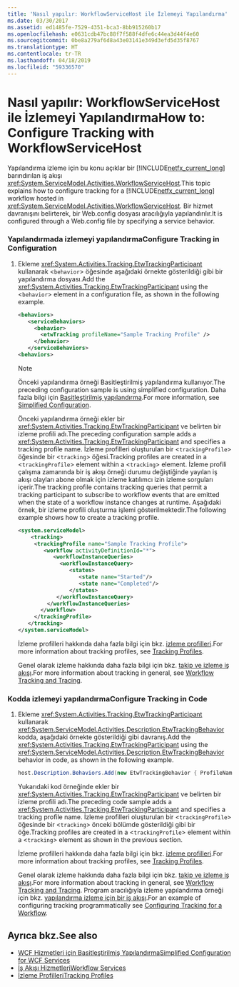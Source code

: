 ```yaml
---
title: 'Nasıl yapılır: WorkflowServiceHost ile İzlemeyi Yapılandırma'
ms.date: 03/30/2017
ms.assetid: ed1485fe-7529-4351-bca3-8bb915260b17
ms.openlocfilehash: e0631cdb47bc88f7f588f4dfe6c44ea3d44f4e60
ms.sourcegitcommit: 0be8a279af6d8a43e03141e349d3efd5d35f8767
ms.translationtype: HT
ms.contentlocale: tr-TR
ms.lasthandoff: 04/18/2019
ms.locfileid: "59336570"
---
```

# <a name="how-to-configure-tracking-with-workflowservicehost"></a><span data-ttu-id="b110e-102">Nasıl yapılır: WorkflowServiceHost ile İzlemeyi Yapılandırma</span><span class="sxs-lookup"><span data-stu-id="b110e-102">How to: Configure Tracking with WorkflowServiceHost</span></span>
<span data-ttu-id="b110e-103">Yapılandırma izleme için bu konu açıklar bir [!INCLUDE[netfx_current_long](../../../../includes/netfx-current-long-md.md)] barındırılan iş akışı <xref:System.ServiceModel.Activities.WorkflowServiceHost>.</span><span class="sxs-lookup"><span data-stu-id="b110e-103">This topic explains how to configure tracking for a [!INCLUDE[netfx_current_long](../../../../includes/netfx-current-long-md.md)] workflow hosted in <xref:System.ServiceModel.Activities.WorkflowServiceHost>.</span></span> <span data-ttu-id="b110e-104">Bir hizmet davranışını belirterek, bir Web.config dosyası aracılığıyla yapılandırılır.</span><span class="sxs-lookup"><span data-stu-id="b110e-104">It is configured through a Web.config file by specifying a service behavior.</span></span>  
  
### <a name="configure-tracking-in-configuration"></a><span data-ttu-id="b110e-105">Yapılandırmada izlemeyi yapılandırma</span><span class="sxs-lookup"><span data-stu-id="b110e-105">Configure Tracking in Configuration</span></span>  
  
1. <span data-ttu-id="b110e-106">Ekleme <xref:System.Activities.Tracking.EtwTrackingParticipant> kullanarak <`behavior`> öğesinde aşağıdaki örnekte gösterildiği gibi bir yapılandırma dosyası.</span><span class="sxs-lookup"><span data-stu-id="b110e-106">Add the <xref:System.Activities.Tracking.EtwTrackingParticipant> using the <`behavior`> element in a configuration file, as shown in the following example.</span></span>  
  
    ```xml  
    <behaviors>  
       <serviceBehaviors>  
         <behavior>  
           <etwTracking profileName="Sample Tracking Profile" />  
         </behavior>              
       </serviceBehaviors>  
    <behaviors>  
    ```  
  
    > [!NOTE]
    >  <span data-ttu-id="b110e-107">Önceki yapılandırma örneği Basitleştirilmiş yapılandırma kullanıyor.</span><span class="sxs-lookup"><span data-stu-id="b110e-107">The preceding configuration sample is using simplified configuration.</span></span> <span data-ttu-id="b110e-108">Daha fazla bilgi için [Basitleştirilmiş yapılandırma](../../../../docs/framework/wcf/simplified-configuration.md).</span><span class="sxs-lookup"><span data-stu-id="b110e-108">For more information, see [Simplified Configuration](../../../../docs/framework/wcf/simplified-configuration.md).</span></span>  
  
     <span data-ttu-id="b110e-109">Önceki yapılandırma örneği ekler bir <xref:System.Activities.Tracking.EtwTrackingParticipant> ve belirten bir izleme profili adı.</span><span class="sxs-lookup"><span data-stu-id="b110e-109">The preceding configuration sample adds a <xref:System.Activities.Tracking.EtwTrackingParticipant> and specifies a tracking profile name.</span></span> <span data-ttu-id="b110e-110">İzleme profilleri oluşturulan bir <`trackingProfile`> öğesinde bir <`tracking`> öğesi.</span><span class="sxs-lookup"><span data-stu-id="b110e-110">Tracking profiles are created in a <`trackingProfile`> element within a <`tracking`> element.</span></span> <span data-ttu-id="b110e-111">İzleme profili çalışma zamanında bir iş akışı örneği durumu değiştiğinde yayılan iş akışı olayları abone olmak için izleme katılımcı izin izleme sorguları içerir.</span><span class="sxs-lookup"><span data-stu-id="b110e-111">The tracking profile contains tracking queries that permit a tracking participant to subscribe to workflow events that are emitted when the state of a workflow instance changes at runtime.</span></span> <span data-ttu-id="b110e-112">Aşağıdaki örnek, bir izleme profili oluşturma işlemi gösterilmektedir.</span><span class="sxs-lookup"><span data-stu-id="b110e-112">The following example shows how to create a tracking profile.</span></span>  
  
    ```xml  
    <system.serviceModel>  
        <tracking>   
         <trackingProfile name="Sample Tracking Profile">  
            <workflow activityDefinitionId="*">  
               <workflowInstanceQueries>  
                 <workflowInstanceQuery>  
                    <states>  
                       <state name="Started"/>  
                       <state name="Completed"/>  
                    </states>  
                </workflowInstanceQuery>  
             </workflowInstanceQueries>  
           </workflow>  
         </trackingProfile>   
       </tracking>  
    </system.serviceModel>  
    ```  
  
     <span data-ttu-id="b110e-113">İzleme profilleri hakkında daha fazla bilgi için bkz. [izleme profilleri](../../../../docs/framework/windows-workflow-foundation/tracking-profiles.md).</span><span class="sxs-lookup"><span data-stu-id="b110e-113">For more information about tracking profiles, see [Tracking Profiles](../../../../docs/framework/windows-workflow-foundation/tracking-profiles.md).</span></span>  
  
     <span data-ttu-id="b110e-114">Genel olarak izleme hakkında daha fazla bilgi için bkz. [takip ve izleme iş akışı](../../../../docs/framework/windows-workflow-foundation/workflow-tracking-and-tracing.md).</span><span class="sxs-lookup"><span data-stu-id="b110e-114">For more information about tracking in general, see [Workflow Tracking and Tracing](../../../../docs/framework/windows-workflow-foundation/workflow-tracking-and-tracing.md).</span></span>  
  
### <a name="configure-tracking-in-code"></a><span data-ttu-id="b110e-115">Kodda izlemeyi yapılandırma</span><span class="sxs-lookup"><span data-stu-id="b110e-115">Configure Tracking in Code</span></span>  
  
1. <span data-ttu-id="b110e-116">Ekleme <xref:System.Activities.Tracking.EtwTrackingParticipant> kullanarak <xref:System.ServiceModel.Activities.Description.EtwTrackingBehavior> kodda, aşağıdaki örnekte gösterildiği gibi davranış.</span><span class="sxs-lookup"><span data-stu-id="b110e-116">Add the <xref:System.Activities.Tracking.EtwTrackingParticipant> using the <xref:System.ServiceModel.Activities.Description.EtwTrackingBehavior> behavior in code, as shown in the following example.</span></span>  
  
    ```csharp  
    host.Description.Behaviors.Add(new EtwTrackingBehavior { ProfileName = "Sample Tracking Profile" });  
    ```  
  
     <span data-ttu-id="b110e-117">Yukarıdaki kod örneğinde ekler bir <xref:System.Activities.Tracking.EtwTrackingParticipant> ve belirten bir izleme profili adı.</span><span class="sxs-lookup"><span data-stu-id="b110e-117">The preceding code sample adds a <xref:System.Activities.Tracking.EtwTrackingParticipant> and specifies a tracking profile name.</span></span> <span data-ttu-id="b110e-118">İzleme profilleri oluşturulan bir <`trackingProfile`> öğesinde bir <`tracking`> önceki bölümde gösterildiği gibi bir öğe.</span><span class="sxs-lookup"><span data-stu-id="b110e-118">Tracking profiles are created in a <`trackingProfile`> element within a <`tracking`> element as shown in the previous section.</span></span>  
  
     <span data-ttu-id="b110e-119">İzleme profilleri hakkında daha fazla bilgi için bkz. [izleme profilleri](../../../../docs/framework/windows-workflow-foundation/tracking-profiles.md).</span><span class="sxs-lookup"><span data-stu-id="b110e-119">For more information about tracking profiles, see [Tracking Profiles](../../../../docs/framework/windows-workflow-foundation/tracking-profiles.md).</span></span>  
  
     <span data-ttu-id="b110e-120">Genel olarak izleme hakkında daha fazla bilgi için bkz. [takip ve izleme iş akışı](../../../../docs/framework/windows-workflow-foundation/workflow-tracking-and-tracing.md).</span><span class="sxs-lookup"><span data-stu-id="b110e-120">For more information about tracking in general, see [Workflow Tracking and Tracing](../../../../docs/framework/windows-workflow-foundation/workflow-tracking-and-tracing.md).</span></span> <span data-ttu-id="b110e-121">Program aracılığıyla izleme yapılandırma örneği için bkz. [yapılandırma izleme için bir iş akışı](../../../../docs/framework/windows-workflow-foundation/configuring-tracking-for-a-workflow.md).</span><span class="sxs-lookup"><span data-stu-id="b110e-121">For an example of configuring tracking programmatically see [Configuring Tracking for a Workflow](../../../../docs/framework/windows-workflow-foundation/configuring-tracking-for-a-workflow.md).</span></span>  
  
## <a name="see-also"></a><span data-ttu-id="b110e-122">Ayrıca bkz.</span><span class="sxs-lookup"><span data-stu-id="b110e-122">See also</span></span>

- [<span data-ttu-id="b110e-123">WCF Hizmetleri için Basitleştirilmiş Yapılandırma</span><span class="sxs-lookup"><span data-stu-id="b110e-123">Simplified Configuration for WCF Services</span></span>](../../../../docs/framework/wcf/samples/simplified-configuration-for-wcf-services.md)
- [<span data-ttu-id="b110e-124">İş Akışı Hizmetleri</span><span class="sxs-lookup"><span data-stu-id="b110e-124">Workflow Services</span></span>](../../../../docs/framework/wcf/feature-details/workflow-services.md)
- [<span data-ttu-id="b110e-125">İzleme Profilleri</span><span class="sxs-lookup"><span data-stu-id="b110e-125">Tracking Profiles</span></span>](../../../../docs/framework/windows-workflow-foundation/tracking-profiles.md)
